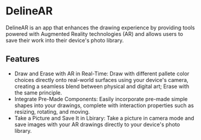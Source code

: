 # DelineAR
DelineAR is an app that enhances the drawing experience by providing tools powered with Augmented Reality technologies (AR) and allows users to save their work into their device's photo library.

## Features
- Draw and Erase with AR in Real-Time: Draw with different pallete color choices directly onto real-world surfaces using your device's camera, creating a seamless blend between physical and digital art; Erase with the same principle.
- Integrate Pre-Made Components: Easily incorporate pre-made simple shapes into your drawings, complete with interaction properties such as resizing, rotating, and moving.
- Take a Picture and Save It in Lbirary: Take a picture in camera mode and save images with your AR drawings directly to your device's photo library. 

